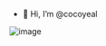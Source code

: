 - 👋 Hi, I’m @cocoyeal

![image](https://github.com/cocoyeal/cocoyeal/assets/150209682/509fa577-2c98-4fa3-9d70-700de49a925a)
<!---
cocoyeal/cocoyeal is a ✨ special ✨ repository because its `README.md` (this file) appears on your GitHub profile.
You can click the Preview link to take a look at your changes.
--->
